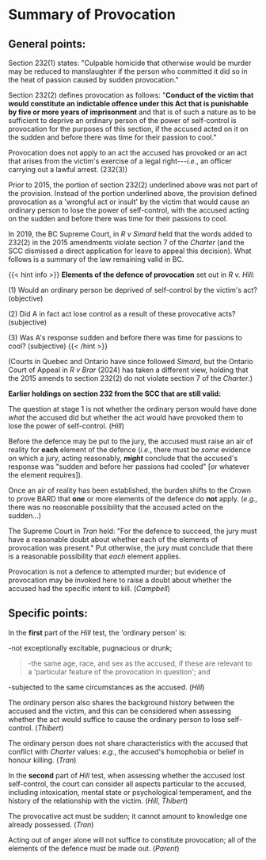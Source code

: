 # Summary of Provocation

## General points:

Section 232(1) states: "Culpable homicide that otherwise would be murder
may be reduced to manslaughter if the person who committed it did so in
the heat of passion caused by sudden provocation."

Section 232(2) defines provocation as follows: "**Conduct of the victim
that would constitute an indictable offence under this Act that is
punishable by five or more years of imprisonment** and that is of such a
nature as to be sufficient to deprive an ordinary person of the power of
self-control is provocation for the purposes of this section, if the
accused acted on it on the sudden and before there was time for their
passion to cool."

Provocation does not apply to an act the accused has provoked or an act
that arises from the victim's exercise of a legal right---*i.e.*, an
officer carrying out a lawful arrest. (232(3))

Prior to 2015, the portion of section 232(2) underlined above was not
part of the provision. Instead of the portion underlined above, the
provision defined provocation as a 'wrongful act or insult' by the
victim that would cause an ordinary person to lose the power of
self-control, with the accused acting on the sudden and before there was
time for their passions to cool.

In 2019, the BC Supreme Court, in *R v Simard* held that the words added
to 232(2) in the 2015 amendments violate section 7 of the *Charter* (and
the SCC dismissed a direct application for leave to appeal this
decision). What follows is a summary of the law remaining valid in BC.

{{< hint info >}}
**Elements of the defence of provocation** set out in *R v. Hill*:

(1) Would an ordinary person be deprived of self-control by the victim's
    act? (objective)

(2) Did A in fact act lose control as a result of these provocative
    acts? (subjective)

(3) Was A's response sudden and before there was time for passions to
    cool? (subjective)
{{< /hint >}}

(Courts in Quebec and Ontario have since followed *Simard*, but the Ontario Court of Appeal in *R v Brar* (2024) has taken a different view, holding that the 2015 amends to section 232(2) do not violate section 7 of the *Charter*.)

**Earlier holdings on section 232 from the SCC that are still valid:**

The question at stage 1 is not whether the ordinary person would have
done *what* the accused did but whether the act would have provoked them
to lose the power of self-control. (*Hill*)

Before the defence may be put to the jury, the accused must raise an air
of reality for **each** element of the defence (*i.e.*, there must be
*some* evidence on which a jury, acting reasonably, ***might*** conclude
that the accused's response was "sudden and before her passions had
cooled" \[or whatever the element requires\]).

Once an air of reality has been established, the burden shifts to the
Crown to prove BARD that **one** or more elements of the defence do
**not** apply. (*e.g.,* there was no reasonable possibility that the
accused acted on the sudden...)

The Supreme Court in *Tran* held: "For the defence to succeed, the jury
must have a reasonable doubt about whether each of the elements of
provocation was present." Put otherwise, the jury must conclude that
there is a reasonable possibility that *each* element applies.

Provocation is not a defence to attempted murder; but evidence of
provocation may be invoked here to raise a doubt about whether the
accused had the specific intent to kill. (*Campbell*)

## Specific points:

In the **first** part of the *Hill* test, the 'ordinary person' is:

-not exceptionally excitable, pugnacious or drunk;

> -the same age, race, and sex as the accused, if these are relevant to
> a 'particular feature of the provocation in question'; and

-subjected to the same circumstances as the accused. (*Hill*)

The ordinary person also shares the background history between the
accused and the victim, and this can be considered when assessing
whether the act would suffice to cause the ordinary person to lose
self-control. (*Thibert*)

The ordinary person does not share characteristics with the accused that
conflict with *Charter* values: *e.g.*, the accused's homophobia or
belief in honour killing. (*Tran*)

In the **second** part of *Hill* test, when assessing whether the
accused lost self-control, the court can consider all aspects particular
to the accused, including intoxication, mental state or psychological
temperament, and the history of the relationship with the victim.
(*Hill*, *Thibert*)

The provocative act must be sudden; it cannot amount to knowledge one
already possessed. (*Tran*)

Acting out of anger alone will not suffice to constitute provocation;
all of the elements of the defence must be made out. (*Parent*)
